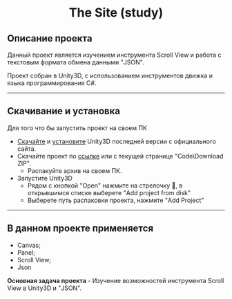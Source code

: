 # <p align="center"> The Site (study)</p>

## Описание проекта

Данный проект является изучением инструмента Scroll View и работа с текстовым формата обмена данными "JSON".

Проект собран в Unity3D, с использованием инструментов движка и языка программирования C#.

___
## Скачивание и установка
Для того что бы запустить проект на своем ПК

* [Скачайте](https://unity3d.com/ru/get-unity/download) и [установите](https://docs.unity3d.com/2018.2/Documentation/Manual/InstallingUnity.html) Unity3D последней версии с официального сайта.
* Скачайте проект по [ссылке](https://github.com/iFEL1x/Platformer2D_Android_Demo_Level/archive/refs/heads/main.zip) или с текущей странице "Code\Download ZIP".
    + Распакуйте архив на своем ПК.
* Запустите Unity3D
    + Рядом с кнопкой "Open" нажмите на стрелочку :arrow_down_small:, в открывшимся списке выберете "Add project from disk"
    + Выберете путь распаковки проекта, нажмите "Add Project"

___
## В данном проекте применяется
* Canvas; 
* Panel;
* Scroll View;
* Json

**Основная задача проекта** - Изучение возможностей инструмента Scroll View в Unity3D и "JSON".
